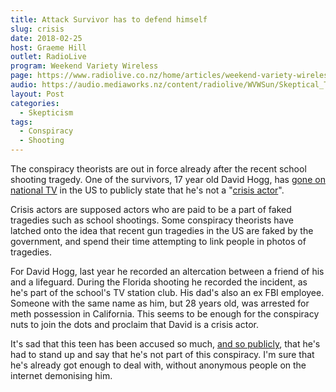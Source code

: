 ```yaml
---
title: Attack Survivor has to defend himself
slug: crisis
date: 2018-02-25
host: Graeme Hill
outlet: RadioLive
program: Weekend Variety Wireless
page: https://www.radiolive.co.nz/home/articles/weekend-variety-wireless/2018/02/skeptical-thoughts--laying-eggs--animal-quackery-and-the-spaghet.html
audio: https://audio.mediaworks.nz/content/radiolive/WVWSun/Skeptical_Thoughts.mp3
layout: Post
categories:
  - Skepticism
tags:
  - Conspiracy
  - Shooting
---
```


The conspiracy theorists are out in force already after the recent school shooting tragedy. One of the survivors, 17 year old David Hogg, has [gone on national TV](https://edition.cnn.com/2018/02/21/us/david-hogg-conspiracy-theories-response/index.html) in the US to publicly state that he's not a "[crisis actor](https://www.factcheck.org/2018/02/no-crisis-actors-parkland-florida/)".

<!-- more -->

Crisis actors are supposed actors who are paid to be a part of faked tragedies such as school shootings. Some conspiracy theorists have latched onto the idea that recent gun tragedies in the US are faked by the government, and spend their time attempting to link people in photos of tragedies.

For David Hogg, last year he recorded an altercation between a friend of his and a lifeguard. During the Florida shooting he recorded the incident, as he's part of the school's TV station club. His dad's also an ex FBI employee. Someone with the same name as him, but 28 years old, was arrested for meth possession in California. This seems to be enough for the conspiracy nuts to join the dots and proclaim that David is a crisis actor.

It's sad that this teen has been accused so much, [and so publicly](https://www.nytimes.com/2018/02/23/technology/trolls-step-ahead-facebook-youtube-florida-shooting.html), that he's had to stand up and say that he's not part of this conspiracy. I'm sure that he's already got enough to deal with, without anonymous people on the internet demonising him.
